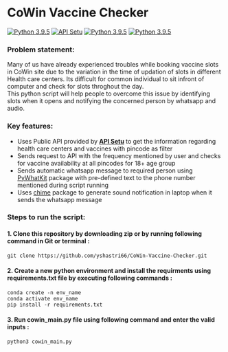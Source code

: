 # CoWin Vaccine Checker

[![Python 3.9.5](https://img.shields.io/static/v1?label=python&message=3.9.5&color=red)](https://www.python.org/downloads/release/python-395/)
[![API Setu](https://img.shields.io/static/v1?label=API_Setu&message=1.3.0&color=red)](apisetu.gov.in/public/api/cowin#/)
[![Python 3.9.5](https://img.shields.io/static/v1?label=PyWhatKit&message=4.8&color=green)](https://pypi.org/project/pywhatkit/)
[![Python 3.9.5](https://img.shields.io/static/v1?label=chime&message=0.6&color=green)](https://pypi.org/project/chime/)<br>

### Problem statement:
Many of us have already experienced troubles while booking vaccine slots in CoWin site due to the variation in the time of updation of slots in different Health care centers. Its difficult for common individual to sit infront of computer and check for slots throghout the day.<br>
This python script will help people to overcome this issue by identifying slots when it opens and notifying the concerned person by whatsapp and audio.

### Key features:
<ul>
  <li> Uses Public API provided by <a href="https://apisetu.gov.in/public/api/cowin#/"><b>API Setu</b></a> to get the information regarding health care centers and vaccines with pincode as filter </li>
  <li> Sends request to API with the frequency mentioned by user and checks for vaccine availability at all pincodes for 18+ age group </li>
  <li> Sends automatic whatsapp message to required person using <a href="https://pypi.org/project/pywhatkit/">PyWhatKit</a> package with pre-defined text to the phone number mentioned during script running </li>
  <li> Uses <a href="https://pypi.org/project/chime/">chime</a> package to generate sound notification in laptop when it sends the whatsapp message </li>
</ul>

### Steps to run the script:
#### 1. Clone this repository by downloading zip or by running following command in Git or terminal :
```
git clone https://github.com/yshastri66/CoWin-Vaccine-Checker.git
```
#### 2. Create a new python environment and install the requirments using requirements.txt file by executing following commands :
```
conda create -n env_name
conda activate env_name
pip install -r requirements.txt
```
#### 3. Run cowin_main.py file using following command and enter the valid inputs :
```
python3 cowin_main.py
```

